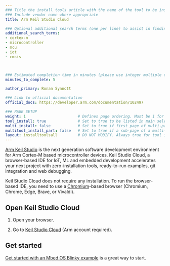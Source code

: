```yaml
---
### Title the install tools article with the name of the tool to be installed
### Include vendor name where appropriate
title: Arm Keil Studio Cloud

### Optional additional search terms (one per line) to assist in finding the article
additional_search_terms:
- cortex-m
- microcontroller
- mcu
- iot
- cmsis



### Estimated completion time in minutes (please use integer multiple of 5)
minutes_to_complete: 5

author_primary: Ronan Synnott

### Link to official documentation
official_docs: https://developer.arm.com/documentation/102497

### PAGE SETUP
weight: 1                       # Defines page ordering. Must be 1 for first (or only) page.
tool_install: true              # Set to true to be listed in main selection page, else false
multi_install: false            # Set to true if first page of multi-page article, else false
multitool_install_part: false   # Set to true if a sub-page of a multi-page article, else false
layout: installtoolsall         # DO NOT MODIFY. Always true for tool install articles
---
```

[Arm Keil Studio](https://keil.arm.com/) is the next generation software development environment for Arm Cortex-M based microcontroller devices. Keil Studio Cloud, a browser-based IDE for IoT, ML and embedded development accelerates your next project with zero-installation tools, ready-to-run examples, git integration and web debugging.

Keil Studio Cloud does not require any installation. To run the browser-based IDE, you need to use a [Chromium](https://www.chromium.org/)-based browser (Chromium, Chrome, Edge, Brave, or Vivaldi).

## Open Keil Studio Cloud

1. Open your browser.

1. Go to [Keil Studio Cloud](https://studio.keil.arm.com) (Arm account required).

## Get started

[Get started with an Mbed OS Blinky example](https://developer.arm.com/documentation/102497/latest/Tutorials/Get-started-with-an-Mbed-OS-Blinky-example) is a great way to start.